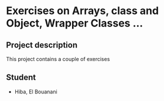 # Exercises on Arrays, class and Object, Wrapper Classes ...

## Project description 

This project contains a couple of exercises 

## Student 

- Hiba, El Bouanani
